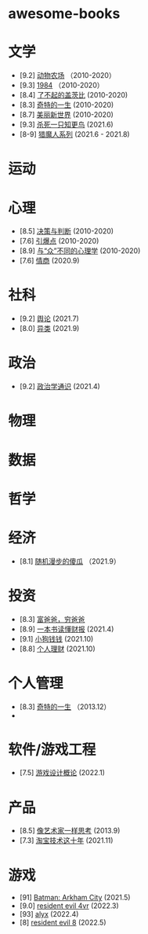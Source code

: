# awesome-books

# 文学
* [9.2] [动物农场](https://book.douban.com/subject/2035179/) （2010-2020）
* [9.3] [1984](https://book.douban.com/subject/4820710/)    （2010-2020）
* [8.4] [了不起的盖茨比](https://book.douban.com/subject/1008988/) (2010-2020)
* [8.3] [奇特的一生](https://book.douban.com/subject/1115353/) (2010-2020)
* [8.7] [美丽新世界](https://book.douban.com/subject/1321789/) (2010-2020)
* [9.3] [杀死一只知更鸟](https://book.douban.com/subject/26879778/) (2021.6)
* [8-9] [猎魔人系列](https://book.douban.com/series/26215) (2021.6 - 2021.8)
# 运动

# 心理
* [8.5] [决策与判断](https://book.douban.com/subject/1193621/) (2010-2020)
* [7.6] [引爆点](https://book.douban.com/subject/3900987/) (2010-2020)
* [8.9] [与“众”不同的心理学](https://book.douban.com/subject/1221479/) (2010-2020)
* [7.6] [情商](https://book.douban.com/subject/4929897/) (2020.9)
# 社科
* [9.2] [舆论](https://book.douban.com/subject/27662713/) (2021.7)
* [8.0] [异类](https://book.douban.com/subject/25863621/) (2021.9)

# 政治
* [9.2] [政治学通识](https://book.douban.com/subject/26658395/) (2021.4)
# 物理

# 数据

# 哲学

# 经济
* [8.1] [随机漫步的傻瓜](https://book.douban.com/subject/10773362/) （2021.9）

# 投资
* [8.3] [富爸爸，穷爸爸](https://book.douban.com/subject/1033778/)
* [8.9] [一本书读懂财报](https://book.douban.com/subject/25926542/) (2021.4)
* [9.1] [小狗钱钱](https://book.douban.com/subject/3576486/) (2021.10)
* [8.8] [个人理财](https://book.douban.com/subject/10527872/) (2021.10)

# 个人管理
* [8.3] [奇特的一生](https://book.douban.com/subject/1115353/) （2013.12）
* 

# 软件/游戏工程
* [7.5] [游戏设计概论](https://book.douban.com/subject/30556196/) (2022.1)


# 产品
* [8.5] [像艺术家一样思考](https://book.douban.com/subject/1951547/) (2013.9)
* [7.3] [淘宝技术这十年](https://book.douban.com/subject/24335672/) (2021.11)

# 游戏
* [91] [Batman: Arkham City](https://store.steampowered.com/app/200260/Batman_Arkham_City__Game_of_the_Year_Edition/) (2021.5)
* [9.0] [resident evil 4vr](https://www.ign.com.cn/resident-evil-4-vr/) (2022.3)
* [93] [alyx](https://store.steampowered.com/app/546560/HalfLife_Alyx/) (2022.4)
* [8] [resident evil 8](https://www.ign.com/games/resident-evil-village) (2022.5)
